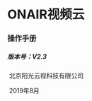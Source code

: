 # 						ONAIR视频云

###  												操作手册

##### 																		版本号：V2.3

















​																																北京阳光云视科技有限公司

​																																				2019年8月